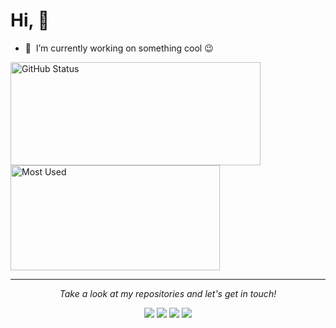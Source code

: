 # Hi, 👋

<!--
**yutianfuu/yutianfuu** is a ✨ _special_ ✨ repository because its `README.md` (this file) appears on your GitHub profile.

Here are some ideas to get you started:

- 🔭 I’m currently working on ...
- 🌱 I’m currently learning ...
- 👯 I’m looking to collaborate on ...
- 🤔 I’m looking for help with ...
- 💬 Ask me about ...
- 📫 How to reach me: ...
- 😄 Pronouns: ...
- 🌱 &nbsp;I’m currently learning AWS
- ⚡ Fun fact: ...
-->
- 🔭 &nbsp;I’m currently working on something cool :wink:
<!-- - 💼 &nbsp;Had already done three internships  -->

<!-- - 👨‍💻 &nbsp;Read more about my projects at [yutianfuu.com](https://yutianfuu.github.io/PersonalWeb/) -->
<!-- - ⚡ &nbsp;Fun fact: :heart: :dog: & :cat: -->
<img  width = "400px" height = "165px" alt="GitHub Status"  src="https://bad-apple-github-readme.vercel.app/api?show_bg=1&username=yutianfuu" align="left"/> 
<img  width = "335px" height = "168px" alt="Most Used" src="https://bad-apple-github-readme.vercel.app/api/top-langs/?username=yutianfuu&layout=compact" align= "center"/>
<hr>
 <p align="center">
  <i>Take a look at my repositories and let's get in touch!</i>

<p align="center">
<a href= "https://github.com/yutianfuu/"><img src="https://img.icons8.com/material-outlined/27/000000/ball-point-pen.png"/></a>
<a href= "https://yutianfuu.github.io/PersonalWeb//"><img src="https://img.icons8.com/material-outlined/30/000000/linkedin.png"/></a>
<a href= "https://yutianfuu.github.io/PersonalWeb/"><img src="https://img.icons8.com/material-outlined/30/000000/twitter.png"/></a>
<a href= "https://yutianfuu.github.io/PersonalWeb/m"><img src="https://img.icons8.com/material-outlined/27/000000/geography.png"/></a>
</p>



</p>



